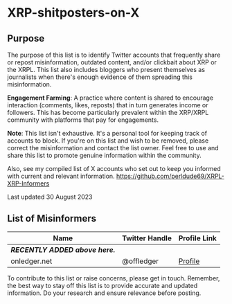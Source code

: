 # XRP-shitposters-on-X

## Purpose

The purpose of this list is to identify Twitter accounts that frequently share or repost misinformation, outdated content, and/or clickbait about XRP or the XRPL. This list also includes bloggers who present themselves as journalists when there's enough evidence of them spreading this misinformation.

**Engagement Farming**: A practice where content is shared to encourage interaction (comments, likes, reposts) that in turn generates income or followers. This has become particularly prevalent within the XRP/XRPL community with platforms that pay for engagements.

**Note**: This list isn't exhaustive. It's a personal tool for keeping track of accounts to block. If you're on this list and wish to be removed, please correct the misinformation and contact the list owner. Feel free to use and share this list to promote genuine information within the community.

Also, see my compiled list of X accounts who set out to keep you informed with current and relevant information. https://github.com/perldude69/XRPL-XRP-Informers

Last updated 30 August 2023

## List of Misinformers

| Name                                                   | Twitter Handle        | Profile Link                                     |
|--------------------------------------------------------|-----------------------|--------------------------------------------------|
|  ***RECENTLY ADDED above here.***                      |                       |                                                  |
| onledger.net                                           | @offledger            | [Profile](https://x.com/offledger)               |

To contribute to this list or raise concerns, please get in touch. Remember, the best way to stay off this list is to provide accurate and updated information. Do your research and ensure relevance before posting.


